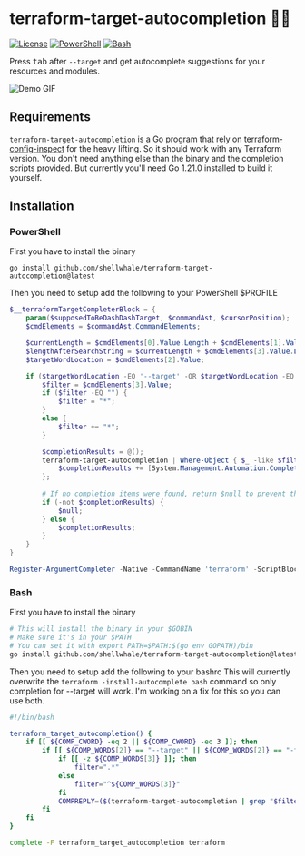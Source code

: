 # terraform-target-autocompletion 🎯💨
[![License](https://img.shields.io/badge/License-Apache_2.0-blue.svg)](https://opensource.org/licenses/Apache-2.0)
[![PowerShell](https://img.shields.io/badge/PowerShell-blue)](https://github.com/PowerShell/PowerShell)
[![Bash](https://img.shields.io/badge/Bash-blue)](http://git.savannah.gnu.org/cgit/bash.git/)

Press <kbd>tab</kbd> after `--target` and get autocomplete suggestions for your resources and modules.

![Demo GIF](./docs/assets/demo.gif)

## Requirements
`terraform-target-autocompletion` is a Go program that rely on [terraform-config-inspect](https://github.com/hashicorp/terraform-config-inspect) for the heavy lifting.
So it should work with any Terraform version. You don't need anything else than the binary and the completion scripts provided. But currently you'll need Go 1.21.0 installed to build it yourself.

## Installation
### PowerShell
First you have to install the binary
```pwsh
go install github.com/shellwhale/terraform-target-autocompletion@latest
```

Then you need to setup add the following to your PowerShell $PROFILE
```powershell
$__terraformTargetCompleterBlock = {
    param($supposedToBeDashDashTarget, $commandAst, $cursorPosition);
    $cmdElements = $commandAst.CommandElements;

    $currentLength = $cmdElements[0].Value.Length + $cmdElements[1].Value.Length + $cmdElements[2].Value.Length + 2
    $lengthAfterSearchString = $currentLength + $cmdElements[3].Value.Length + 2
    $targetWordLocation = $cmdElements[2].Value;

    if ($targetWordLocation -EQ '--target' -OR $targetWordLocation -EQ '-target' -AND $cursorPosition -GT $currentLength -AND $cursorPosition -LE $lengthAfterSearchString) {
        $filter = $cmdElements[3].Value;
        if ($filter -EQ "") {
            $filter = "*";
        }
        else {
            $filter += "*";
        }

        $completionResults = @();
        terraform-target-autocompletion | Where-Object { $_ -like $filter } | Sort-Object | ForEach-Object {
            $completionResults += [System.Management.Automation.CompletionResult]::new($_, $_, 'ParameterValue', $_)
        };
        
        # If no completion items were found, return $null to prevent the trigger of the default filesystem completion.
        if (-not $completionResults) {
            $null;
        } else {
            $completionResults;
        }
    }
}

Register-ArgumentCompleter -Native -CommandName 'terraform' -ScriptBlock $__terraformTargetCompleterBlock;
```
### Bash
First you have to install the binary
```bash
# This will install the binary in your $GOBIN
# Make sure it's in your $PATH
# You can set it with export PATH=$PATH:$(go env GOPATH)/bin
go install github.com/shellwhale/terraform-target-autocompletion@latest
```

Then you need to setup add the following to your bashrc
This will currently overwrite the `terraform -install-autocomplete bash` command so only completion for --target will work. I'm working on a fix for this so you can use both.
```bash
#!/bin/bash

terraform_target_autocompletion() {
    if [[ ${COMP_CWORD} -eq 2 || ${COMP_CWORD} -eq 3 ]]; then
        if [[ ${COMP_WORDS[2]} == "--target" || ${COMP_WORDS[2]} == "-target" ]]; then
            if [[ -z ${COMP_WORDS[3]} ]]; then
                filter=".*"
            else
                filter="^${COMP_WORDS[3]}"
            fi
            COMPREPLY=($(terraform-target-autocompletion | grep "$filter" | sort))
        fi
    fi
}

complete -F terraform_target_autocompletion terraform
```
